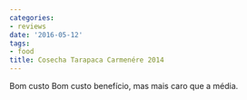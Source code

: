 ```yaml
---
categories:
- reviews
date: '2016-05-12'
tags:
- food
title: Cosecha Tarapaca Carmenére 2014
---
```


Bom custo Bom custo benefício, mas mais caro que a média.